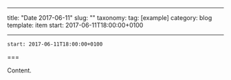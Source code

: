 
---
title: "Date 2017-06-11"
slug: ""
taxonomy:
tag: [example]
category: blog
template: item
start: 2017-06-11T18:00:00+0100

---

``start: 2017-06-11T18:00:00+0100``

===

Content.
